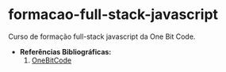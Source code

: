 # formacao-full-stack-javascript
 Curso de formação full-stack javascript da One Bit Code.
* **Referências Bibliográficas:**
  1. [OneBitCode](https://www.onebitcode.com/javascript?utm_campaign=OBC-C+|+E0-UNC+|+CAR+|+SCH+|+T1S-BRD+|+CPA+|+BR+|+2022-11-10+|+FULL+STACK+|+Branding&utm_content=onebitcode&utm_term=00+|+SCH+|+Keywords+|++Branding&&utm_medium=paid-traffic&utm_source=g&ltk_gcm=20978031545&ltk_gag=161130217591&ltk_gac=689155321426&ltk_gne=g&gad_source=1&gclid=EAIaIQobChMIkL6aoNfahAMVdGBIAB28mgnBEAAYASAAEgKaf_D_BwE)
